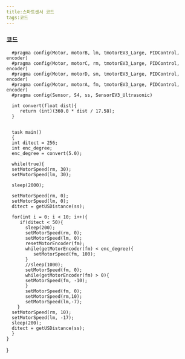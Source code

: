 ```yaml
---
title:스마트센서 코드
tags:코드
---
```


### 코드

      #pragma config(Motor, motorB, lm, tmotorEV3_Large, PIDControl, encoder)
      #pragma config(Motor, motorC, rm, tmotorEV3_Large, PIDControl, encoder)
      #pragma config(Motor, motorD, sm, tmotorEV3_Large, PIDControl, encoder)
      #pragma config(Motor, motorA, fm, tmotorEV3_Large, PIDControl, encoder)
      #pragma config(Sensor, S4, ss, SensorEV3_Ultrasonic)

      int convert(float dist){
         return (int)(360.0 * dist / 17.58);
      }

   
      task main()
      {
      int ditect = 256;
      int enc_degree;
      enc_degree = convert(5.0);
      
      while(true){
      setMotorSpeed(rm, 30);
      setMotorSpeed(lm, 30);
      
      sleep(2000);
      
      setMotorSpeed(rm, 0);
      setMotorSpeed(lm, 0);
      ditect = getUSDistance(ss);
      
      for(int i = 0; i < 10; i++){
         if(ditect < 50){
           sleep(200);
           setMotorSpeed(rm, 0);
           setMotorSpeed(lm, 0);
           resetMotorEncoder(fm);
           while(getMotorEncoder(fm) < enc_degree){
              setMotorSpeed(fm, 100);
           }
           //sleep(1000);
           setMotorSpeed(fm, 0);
           while(getMotorEncoder(fm) > 0){
           setMotorSpeed(fm, -10);
           }
           setMotorSpeed(fm, 0);
           setMotorSpeed(rm,10);
           setMotorSpeed(lm,-7);
        }
      setMotorSpeed(rm, 10);
      setMotorSpeed(lm, -17);
      sleep(200);
      ditect = getUSDistance(ss);
      }
    }
   }
